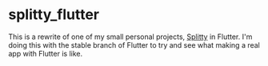 # splitty_flutter
This is a rewrite of one of my small personal projects, [Splitty](github.com/pranjalsatija/splitty) in Flutter. I'm doing this with the stable branch of Flutter to try and see what making a real app with Flutter is like.
